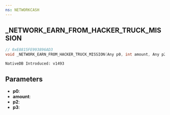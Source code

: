 ```yaml
---
ns: NETWORKCASH
---
```

## _NETWORK_EARN_FROM_HACKER_TRUCK_MISSION

```c
// 0xE8815FE993896AD3
void _NETWORK_EARN_FROM_HACKER_TRUCK_MISSION(Any p0, int amount, Any p2, Any p3);
```

```
NativeDB Introduced: v1493
```

## Parameters
* **p0**:
* **amount**:
* **p2**:
* **p3**:
